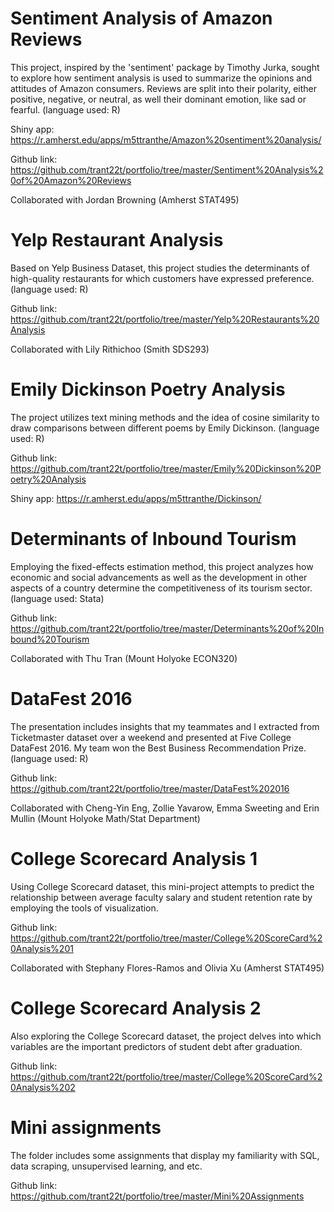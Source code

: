 # Sentiment Analysis of Amazon Reviews 
This project, inspired by the 'sentiment' package by Timothy Jurka, sought to explore how sentiment analysis is used to summarize the opinions and attitudes of Amazon consumers. Reviews are split into their polarity, either positive, negative, or neutral, as well their dominant emotion, like sad or fearful. (language used: R)

Shiny app: https://r.amherst.edu/apps/m5ttranthe/Amazon%20sentiment%20analysis/

Github link: https://github.com/trant22t/portfolio/tree/master/Sentiment%20Analysis%20of%20Amazon%20Reviews

Collaborated with Jordan Browning (Amherst STAT495)

# Yelp Restaurant Analysis
Based on Yelp Business Dataset, this project studies the determinants of high-quality restaurants for which customers have expressed preference. (language used: R)

Github link: https://github.com/trant22t/portfolio/tree/master/Yelp%20Restaurants%20Analysis

Collaborated with Lily Rithichoo (Smith SDS293)

# Emily Dickinson Poetry Analysis 
The project utilizes text mining methods and the idea of cosine similarity to draw comparisons between different poems by Emily Dickinson. (language used: R)

Github link: https://github.com/trant22t/portfolio/tree/master/Emily%20Dickinson%20Poetry%20Analysis

Shiny app: https://r.amherst.edu/apps/m5ttranthe/Dickinson/

# Determinants of Inbound Tourism  
Employing the fixed-effects estimation method, this project analyzes how economic and social advancements as well as the development in other aspects of a country determine the competitiveness of its tourism sector. (language used: Stata)

Github link: https://github.com/trant22t/portfolio/tree/master/Determinants%20of%20Inbound%20Tourism

Collaborated with Thu Tran (Mount Holyoke ECON320)

# DataFest 2016 
The presentation includes insights that my teammates and I extracted from Ticketmaster dataset over a weekend and presented at Five College DataFest 2016. My team won the Best Business Recommendation Prize. (language used: R)

Github link: https://github.com/trant22t/portfolio/tree/master/DataFest%202016

Collaborated with Cheng-Yin Eng, Zollie Yavarow, Emma Sweeting and Erin Mullin (Mount Holyoke Math/Stat Department)

# College Scorecard Analysis 1 

Using College Scorecard dataset, this mini-project attempts to predict the relationship between average faculty salary and student retention rate by employing the tools of visualization. 

Github link: https://github.com/trant22t/portfolio/tree/master/College%20ScoreCard%20Analysis%201

Collaborated with Stephany Flores-Ramos and Olivia Xu (Amherst STAT495)

# College Scorecard Analysis 2 

Also exploring the College Scorecard dataset, the project delves into which variables are the important predictors of student debt after graduation. 

Github link: https://github.com/trant22t/portfolio/tree/master/College%20ScoreCard%20Analysis%202

# Mini assignments

The folder includes some assignments that display my familiarity with SQL, data scraping, unsupervised learning, and etc.
 
Github link: https://github.com/trant22t/portfolio/tree/master/Mini%20Assignments

